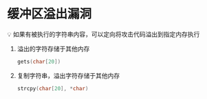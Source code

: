 # 缓冲区溢出漏洞

<aside>
💡 如果有被执行的字符串内容，可以定向将攻击代码溢出到指定内存执行

</aside>

1. 溢出的字符存储于其他内存
    
    ```c
    gets(char[20])
    ```
    
2. 复制字符串，溢出字符存储于其他内存
    
    ```c
    strcpy(char[20], *char)
    ```